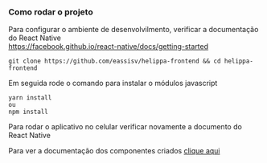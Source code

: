 ### Como rodar o projeto
Para configurar o ambiente de desenvolvilmento, verificar a documentação do React Native  
https://facebook.github.io/react-native/docs/getting-started

```git clone https://github.com/eassisv/helippa-frontend && cd helippa-frontend```

Em seguida rode o comando para instalar o módulos javascript
```
yarn install
ou
npm install
```
Para rodar o aplicativo no celular verificar novamente a documento do React Native  
  
Para ver a documentação dos componentes criados [clique aqui](https://github.com/eassisv/helippa-frontend/blob/master/docs.md)
